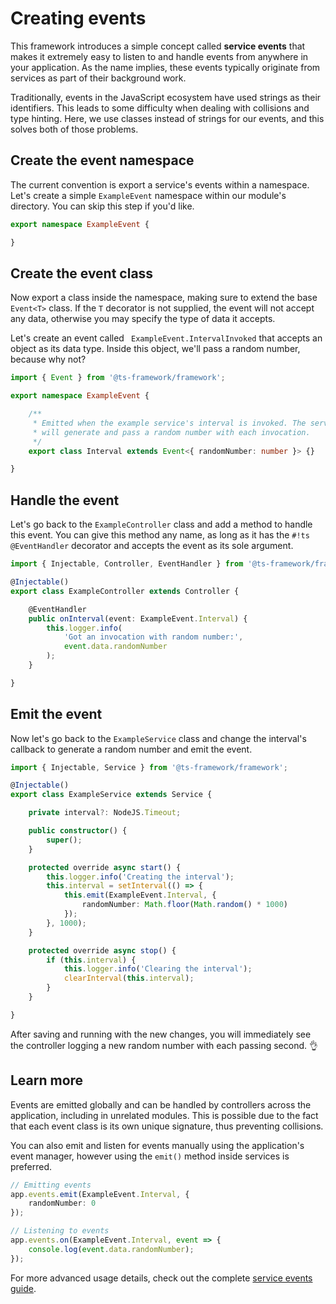 # Creating events

This framework introduces a simple concept called **service events** that makes it extremely easy to listen to and
handle events from anywhere in your application. As the name implies, these events typically originate from services
as part of their background work.

Traditionally, events in the JavaScript ecosystem have used strings as their identifiers. This leads to some difficulty
when dealing with collisions and type hinting. Here, we use classes instead of strings for our events, and this solves
both of those problems.

## Create the event namespace

The current convention is export a service's events within a namespace. Let's create a simple `ExampleEvent` namespace
within our module's directory. You can skip this step if you'd like.

```ts title="src/example/ExampleEvent.ts"
export namespace ExampleEvent {

}
```

## Create the event class

Now export a class inside the namespace, making sure to extend the base `Event<T>` class. If the `T` decorator is not
supplied, the event will not accept any data, otherwise you may specify the type of data it accepts.

Let's create an event called ` ExampleEvent.IntervalInvoked` that accepts an object as its data type. Inside this
object, we'll pass a random number, because why not?

```ts title="src/example/ExampleEvent.ts"
import { Event } from '@ts-framework/framework';

export namespace ExampleEvent {

	/**
	 * Emitted when the example service's interval is invoked. The service
	 * will generate and pass a random number with each invocation.
	 */
	export class Interval extends Event<{ randomNumber: number }> {}

}
```

## Handle the event

Let's go back to the `ExampleController` class and add a method to handle this event. You can give this method any
name, as long as it has the `#!ts @EventHandler` decorator and accepts the event as its sole argument.

```ts title="src/example/ExampleController.ts"
import { Injectable, Controller, EventHandler } from '@ts-framework/framework';

@Injectable()
export class ExampleController extends Controller {

	@EventHandler
	public onInterval(event: ExampleEvent.Interval) {
		this.logger.info(
			'Got an invocation with random number:',
			event.data.randomNumber
		);
	}

}
```

## Emit the event

Now let's go back to the `ExampleService` class and change the interval's callback to generate a random number and
emit the event.

```ts title="src/example/ExampleService.ts"
import { Injectable, Service } from '@ts-framework/framework';

@Injectable()
export class ExampleService extends Service {

	private interval?: NodeJS.Timeout;

	public constructor() {
		super();
	}

	protected override async start() {
		this.logger.info('Creating the interval');
		this.interval = setInterval(() => {
			this.emit(ExampleEvent.Interval, {
				randomNumber: Math.floor(Math.random() * 1000)
			});
		}, 1000);
	}

	protected override async stop() {
		if (this.interval) {
			this.logger.info('Clearing the interval');
			clearInterval(this.interval);
		}
	}

}
```

After saving and running with the new changes, you will immediately see the controller logging a new random number
with each passing second. :ok_hand:

## Learn more

Events are emitted globally and can be handled by controllers across the application, including in unrelated modules.
This is possible due to the fact that each event class is its own unique signature, thus preventing collisions.

You can also emit and listen for events manually using the application's event manager, however using the `emit()`
method inside services is preferred.

```ts
// Emitting events
app.events.emit(ExampleEvent.Interval, {
	randomNumber: 0
});

// Listening to events
app.events.on(ExampleEvent.Interval, event => {
	console.log(event.data.randomNumber);
});
```

For more advanced usage details, check out the complete [service events guide](../services/adding-events.md).
